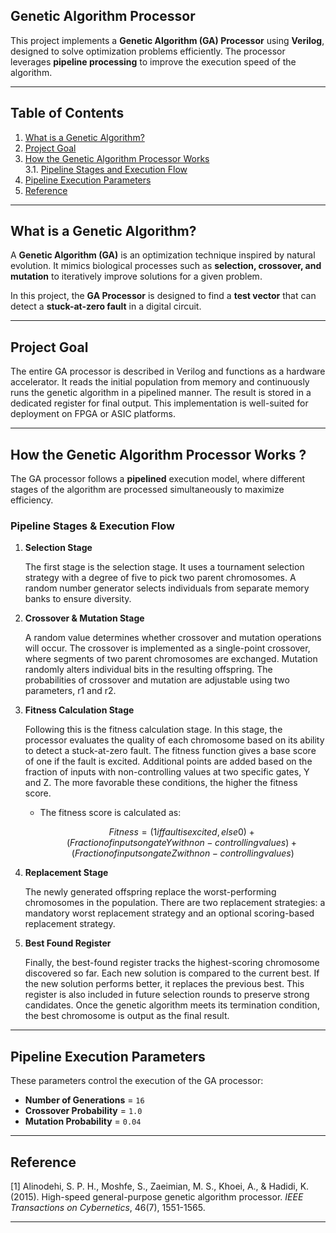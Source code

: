 ## Genetic Algorithm Processor   

This project implements a **Genetic Algorithm (GA) Processor** using **Verilog**, designed to solve optimization problems efficiently. The processor leverages **pipeline processing** to improve the execution speed of the algorithm.

---
## Table of Contents

1. [What is a Genetic Algorithm?](#what-is-a-genetic-algorithm)  
2. [Project Goal](#project-goal)  
3. [How the Genetic Algorithm Processor Works](#how-the-genetic-algorithm-processor-works)  
   3.1. [Pipeline Stages and Execution Flow](#pipeline-stages-and-execution-flow)  
4. [Pipeline Execution Parameters](#pipeline-execution-parameters)  
5. [Reference](#reference)

---

## What is a Genetic Algorithm?  

A **Genetic Algorithm (GA)** is an optimization technique inspired by natural evolution. It mimics biological processes such as **selection, crossover, and mutation** to iteratively improve solutions for a given problem.  

In this project, the **GA Processor** is designed to find a **test vector** that can detect a **stuck-at-zero fault** in a digital circuit.  

---

## Project Goal  

The entire GA processor is described in Verilog and functions as a hardware accelerator. It reads the initial population from memory and continuously runs the genetic algorithm in a pipelined manner. The result is stored in a dedicated register for final output. This implementation is well-suited for deployment on FPGA or ASIC platforms.

---

##  How the Genetic Algorithm Processor Works  ?

The GA processor follows a **pipelined** execution model, where different stages of the algorithm are processed simultaneously to maximize efficiency.

###  Pipeline Stages & Execution Flow  

1. **Selection Stage**  

   The first stage is the selection stage. It uses a tournament selection strategy with a degree of five to pick two parent chromosomes. A random number generator selects individuals from separate memory banks to ensure diversity.

3. **Crossover & Mutation Stage**

   A random value determines whether crossover and mutation operations will occur. The crossover is implemented as a single-point crossover, where segments of two parent chromosomes are exchanged. Mutation randomly alters individual bits in the resulting offspring. The probabilities of crossover and mutation are adjustable using two parameters, r1 and r2.
   

4. **Fitness Calculation Stage**  

   Following this is the fitness calculation stage. In this stage, the processor evaluates the quality of each chromosome based on its ability to detect a stuck-at-zero fault. The fitness function gives a base score of one if the fault is excited. Additional points are added based on the fraction of inputs with non-controlling values at two specific gates, Y and Z. The more favorable these conditions, the higher the fitness score.
   
   - The fitness score is calculated as:  
     ```math
     Fitness = (1 if fault is excited, else 0) +  
               (Fraction of inputs on gate Y with non-controlling values) +  
               (Fraction of inputs on gate Z with non-controlling values)
     ```  

6. **Replacement Stage**  
   
   The newly generated offspring replace the worst-performing chromosomes in the population. There are two replacement strategies: a mandatory worst replacement strategy and an optional scoring-based replacement strategy.  

7. **Best Found Register**  

   Finally, the best-found register tracks the highest-scoring chromosome discovered so far. Each new solution is compared to the current best. If the new solution performs better, it replaces the previous best. This register is also included in future selection rounds to preserve strong candidates. Once the genetic algorithm meets its termination condition, the best chromosome is output as the final result.

---

##  Pipeline Execution Parameters  

These parameters control the execution of the GA processor:  

- **Number of Generations** = `16`  
- **Crossover Probability** = `1.0`  
- **Mutation Probability** = `0.04`  

---

##  Reference  
[1] Alinodehi, S. P. H., Moshfe, S., Zaeimian, M. S., Khoei, A., & Hadidi, K. (2015). High-speed general-purpose genetic algorithm processor. *IEEE Transactions on Cybernetics*, 46(7), 1551-1565.  

---
